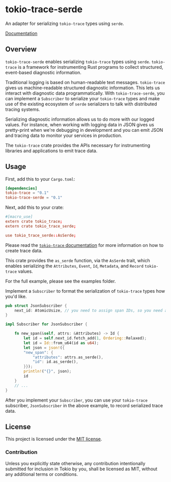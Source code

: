 # tokio-trace-serde

An adapter for serializing `tokio-trace` types using `serde`.

[Documentation](https://docs.rs/tokio-trace-serde/0.1.0/tokio_trace_serde/index.html)

## Overview

`tokio-trace-serde` enables serializing `tokio-trace` types using
`serde`. `tokio-trace` is a framework for instrumenting Rust programs
to collect structured, event-based diagnostic information.

Traditional logging is based on human-readable text messages.
`tokio-trace` gives us machine-readable structured diagnostic
information. This lets us interact with diagnostic data
programmatically. With `tokio-trace-serde`, you can implement a
`Subscriber` to serialize your `tokio-trace` types and make use of the
existing ecosystem of `serde` serializers to talk with distributed
tracing systems.

Serializing diagnostic information allows us to do more with our logged
values. For instance, when working with logging data in JSON gives us
pretty-print when we're debugging in development and you can emit JSON
and tracing data to monitor your services in production.

The `tokio-trace` crate provides the APIs necessary for instrumenting
libraries and applications to emit trace data.

## Usage

First, add this to your `Cargo.toml`:

```toml
[dependencies]
tokio-trace = "0.1"
tokio-trace-serde = "0.1"
```

Next, add this to your crate:

```toml
#[macro_use]
extern crate tokio_trace;
extern crate tokio_trace_serde;

use tokio_trace_serde::AsSerde;
```

Please read the [`tokio-trace` documentation](https://docs.rs/tokio-trace/0.1.0/tokio_trace/index.html)
for more information on how to create trace data.

This crate provides the `as_serde` function, via the `AsSerde` trait,
which enables serializing the `Attributes`, `Event`, `Id`, `Metadata`,
and `Record` `tokio-trace` values.

For the full example, please see the examples folder.

Implement a `Subscriber` to format the serialization of `tokio-trace`
types how you'd like.

```rust
pub struct JsonSubscriber {
    next_id: AtomicUsize, // you need to assign span IDs, so you need a counter
}

impl Subscriber for JsonSubscriber {

    fn new_span(&self, attrs: &Attributes) -> Id {
        let id = self.next_id.fetch_add(1, Ordering::Relaxed);
        let id = Id::from_u64(id as u64);
        let json = json!({
        "new_span": {
            "attributes": attrs.as_serde(),
            "id": id.as_serde(),
        }});
        println!("{}", json);
        id
    }
    // ...
}
```

After you implement your `Subscriber`, you can use your `tokio-trace`
subscriber, `JsonSubscriber` in the above example, to record serialized
trace data.

## License

This project is licensed under the [MIT license](LICENSE).

### Contribution

Unless you explicitly state otherwise, any contribution intentionally submitted
for inclusion in Tokio by you, shall be licensed as MIT, without any additional
terms or conditions.
